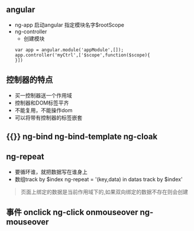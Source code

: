 ## angular
- ng-app 启动angular 指定模块名字$rootScope
- ng-controller
    - 创建模块
    ```
    var app = angular.module('appModule',[]);
    app.controller('myCtrl',['$scope',function($scope){
    }])
    ```
## 控制器的特点
- 买一控制器送一个作用域
- 控制器和DOM标签平齐
- 不能复用，不能操作dom
- 可以将带有控制器的标签嵌套
## {{}} ng-bind ng-bind-template ng-cloak

## ng-repeat
- 要循环谁，就把数据写在谁身上
- 数组track by $index ng-repeat = '(key,data) in datas track by $index'

> 页面上绑定的数据是当前作用域下的,如果双向绑定的数据不存在则会创建

## 事件 onclick ng-click onmouseover  ng-mouseover
